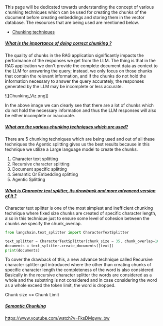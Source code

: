 This page will be dedicated towards understanding the concept of various chunking techniques which can be used for creating the chunks of the document before creating embeddings and storing them in the vector database. The resources that are being used are mentioned below.

- [Chunking techniques](https://www.youtube.com/watch?v=pIGRwMjhMaQ&list=PLFEy2mailoA5ALfNHlHqraQ9kClDgOrVG&index=4)

##### [What is the importance of doing correct chunking ? ](#)

The quality of chunks in the RAG application significantly impacts the performance of the responses we get from the LLM. The thing is that in the RAG application we don't provide the complete document data as context to the LLM for answering the query; instead, we only focus on those chunks that contain the relevant information, and if the chunks do not hold the information necessary to answer the query accurately, the responses generated by the LLM may be incomplete or less accurate.

![[Chunking_Viz.png]]

In the above image we can clearly see that there are a lot of chunks which do not hold the necessary information and thus the LLM responses will also be either incomplete or inaccurate.
##### [What are the various chunking techniques which are used?](#)

There are 5 chunking techniques which are being used and out of all these techniques the Agentic splitting gives us the best results because in this technique we utilize a Large language model to create the chunks.

1. Character text splitting
2. Recursive character splitting
3. Document specific splitting
4. Semantic Or Embedding splitting
5. Agentic Splitting

##### [What is Character text splitter, its drawback and more advanced version of it ? ](#)

Character text splitter is one of the most simplest and inefficient chunking technique where fixed size chunks are created of specific character length, also in this technique just to ensure some level of cohesion between the chunks we specify the chunk_overlap.

```python
from langchain.text_splitter import CharacterTextSplitter

text_splitter = CharacterTextSplitter(chunk_size = 35, chunk_overlap=10, separator='', strip_whitespace=False)
documents = text_splitter.create_documents([text])
print(documents)
```

To cover the drawback of this, a new advance technique called Recursive character splitter got introduced where the other than creating chunks of specific character length the completeness of the word is also considered. Basically in the recursive character splitter the words are considered as a whole and the substring is not considered and in case considering the word as a whole exceed the token limit, the word is dropped.

Chunk size <= Chunk Limit

##### [Semantic Chunking](#)



https://www.youtube.com/watch?v=FksDMgww_bw